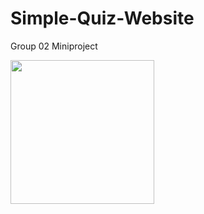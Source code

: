 # Simple-Quiz-Website
Group 02 Miniproject

<a href="https://htmlpreview.github.io/?https://github.com/MidHunterX/Simple-Quiz-Website/blob/main/index.html"><img width="230" src="https://img.shields.io/badge/-Preview Webpage-1DB954?style=for-the-badge"/></a>
